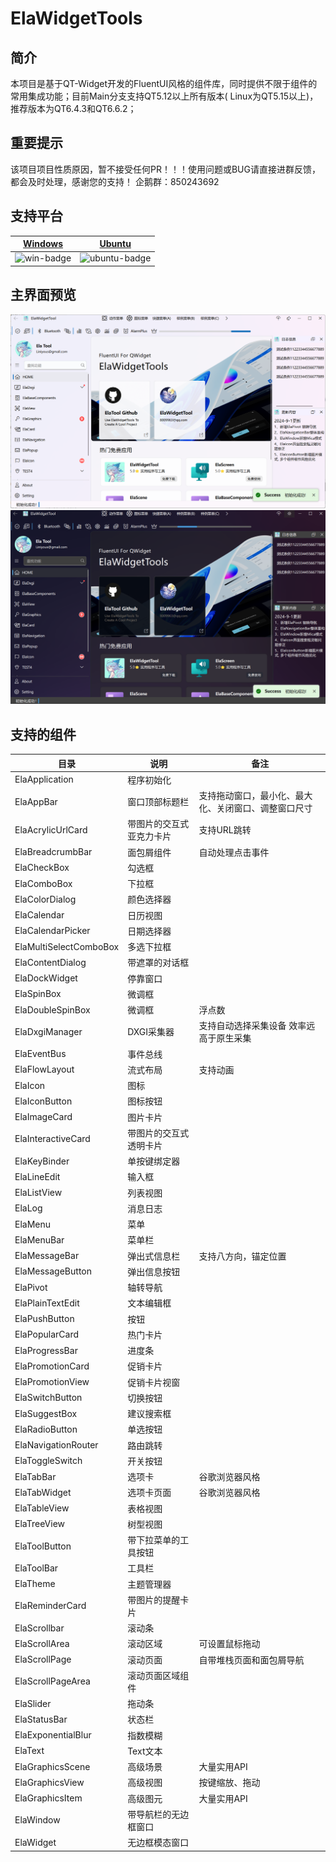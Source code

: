 # ElaWidgetTools

## 简介

本项目是基于QT-Widget开发的FluentUI风格的组件库，同时提供不限于组件的常用集成功能；目前Main分支支持QT5.12以上所有版本(
Linux为QT5.15以上)，推荐版本为QT6.4.3和QT6.6.2；

## 重要提示

该项目项目性质原因，暂不接受任何PR！！！使用问题或BUG请直接进群反馈，都会及时处理，感谢您的支持！ 企鹅群：850243692

## 支持平台

| [Windows][win-link] | [Ubuntu][ubuntu-link] 
|---------------------|-----------------------|
| ![win-badge]        | ![ubuntu-badge]       |

[win-link]: https://github.com/Liniyous/ElaWidgetTools/actions?query=workflow%3AWindows "WindowsAction"

[win-badge]: https://img.shields.io/badge/Windows-Passing-61C263

[ubuntu-link]: https://github.com/Liniyous/ElaWidgetTools/actions?query=workflow%3AUbuntu "UbuntuAction"

[ubuntu-badge]: https://img.shields.io/badge/Ubuntu-Passing-61C263

## 主界面预览

<div align=center>
  <img src="doc/preview/ElaWidgetTools_Light.png">
</div>
<div align=center>
  <img src="doc/preview/ElaWidgetTools_Dark.png">
</div> 

## 支持的组件

| 目录                     | 说明           | 备注                         |
|------------------------|--------------|----------------------------|
| ElaApplication         | 程序初始化        |                            |
| ElaAppBar              | 窗口顶部标题栏      | 支持拖动窗口，最小化、最大化、关闭窗口、调整窗口尺寸 |
| ElaAcrylicUrlCard      | 带图片的交互式亚克力卡片 | 支持URL跳转                    |
| ElaBreadcrumbBar       | 面包屑组件        | 自动处理点击事件                   |
| ElaCheckBox            | 勾选框          |                            |
| ElaComboBox            | 下拉框          |                            |
| ElaColorDialog         | 颜色选择器        |                            |
| ElaCalendar            | 日历视图         |                            |
| ElaCalendarPicker      | 日期选择器        |                            |
| ElaMultiSelectComboBox | 多选下拉框        |                            |
| ElaContentDialog       | 带遮罩的对话框      |                            |
| ElaDockWidget          | 停靠窗口         |                            |
| ElaSpinBox             | 微调框          |                            |
| ElaDoubleSpinBox       | 微调框          | 浮点数                        |
| ElaDxgiManager         | DXGI采集器      | 支持自动选择采集设备 效率远高于原生采集       |
| ElaEventBus            | 事件总线         |                            |
| ElaFlowLayout          | 流式布局         | 支持动画                       |
| ElaIcon                | 图标           |                            |
| ElaIconButton          | 图标按钮         |                            |
| ElaImageCard           | 图片卡片         |                            |
| ElaInteractiveCard     | 带图片的交互式透明卡片  |                            |
| ElaKeyBinder           | 单按键绑定器       |                            |
| ElaLineEdit            | 输入框          |                            |
| ElaListView            | 列表视图         |                            |
| ElaLog                 | 消息日志         |                            |
| ElaMenu                | 菜单           |                            |
| ElaMenuBar             | 菜单栏          |                            |
| ElaMessageBar          | 弹出式信息栏       | 支持八方向，锚定位置                 |
| ElaMessageButton       | 弹出信息按钮       |                            |
| ElaPivot               | 轴转导航         |                            |
| ElaPlainTextEdit       | 文本编辑框        |                            |
| ElaPushButton          | 按钮           |                            |
| ElaPopularCard         | 热门卡片         |                            |
| ElaProgressBar         | 进度条          |                            |
| ElaPromotionCard       | 促销卡片         |                            |
| ElaPromotionView       | 促销卡片视窗       |                            |
| ElaSwitchButton        | 切换按钮         |                            |
| ElaSuggestBox          | 建议搜索框        |                            |
| ElaRadioButton         | 单选按钮         |                            |
| ElaNavigationRouter    | 路由跳转         |                            |
| ElaToggleSwitch        | 开关按钮         |                            |
| ElaTabBar              | 选项卡          | 谷歌浏览器风格                    |
| ElaTabWidget           | 选项卡页面        | 谷歌浏览器风格                    |
| ElaTableView           | 表格视图         |                            |
| ElaTreeView            | 树型视图         |                            |
| ElaToolButton          | 带下拉菜单的工具按钮   |                            |
| ElaToolBar             | 工具栏          |                            |
| ElaTheme               | 主题管理器        |                            |
| ElaReminderCard        | 带图片的提醒卡片     |                            |
| ElaScrollbar           | 滚动条          |                            |
| ElaScrollArea          | 滚动区域         | 可设置鼠标拖动                    |
| ElaScrollPage          | 滚动页面         | 自带堆栈页面和面包屑导航               |
| ElaScrollPageArea      | 滚动页面区域组件     |                            |
| ElaSlider              | 拖动条          |                            |
| ElaStatusBar           | 状态栏          |                            |
| ElaExponentialBlur     | 指数模糊         |                            |
| ElaText                | Text文本       |                            |
| ElaGraphicsScene       | 高级场景         | 大量实用API                    |
| ElaGraphicsView        | 高级视图         | 按键缩放、拖动                    |
| ElaGraphicsItem        | 高级图元         | 大量实用API                    |
| ElaWindow              | 带导航栏的无边框窗口   |                            |
| ElaWidget              | 无边框模态窗口      |                            |